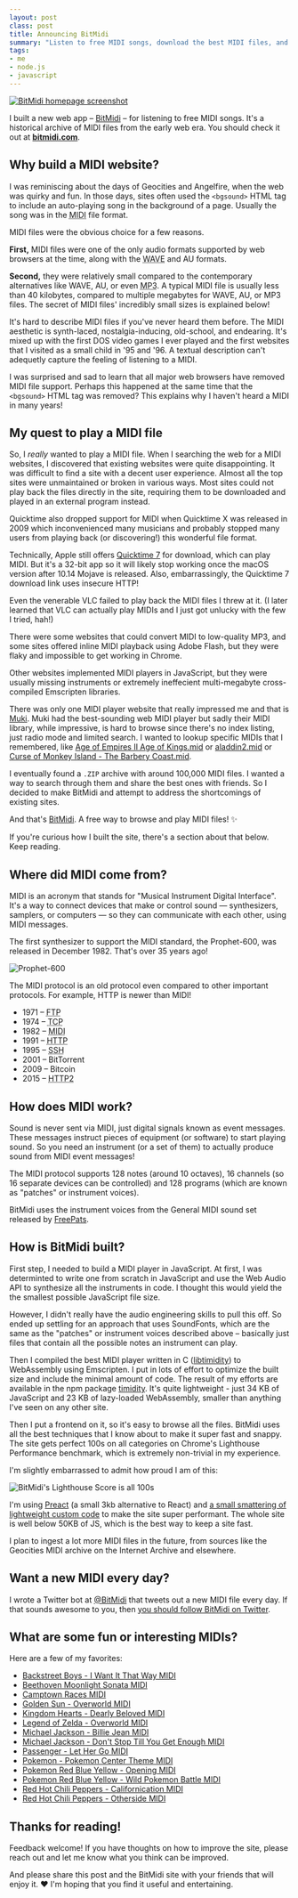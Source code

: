 ```yaml
---
layout: post
class: post
title: Announcing BitMidi
summary: "Listen to free MIDI songs, download the best MIDI files, and share the best MIDIs on the web."
tags:
- me
- node.js
- javascript
---
```


[![BitMidi homepage screenshot ](/images/bitmidi.png)](https://bitmidi.com)

I built a new web app – [BitMidi](https://bitmidi.com) – for listening to free MIDI songs. It's a historical archive of MIDI files from the early web era. You should check it out at **[bitmidi.com](https://bitmidi.com)**.

## Why build a MIDI website?

I was reminiscing about the days of Geocities and Angelfire, when the web was quirky and fun. In those days, sites often used the `<bgsound>` HTML tag to include an auto-playing song in the background of a page. Usually the song was in the <abbr title="Musical Instrument Digital Interface">MIDI</abbr> file format.

MIDI files were the obvious choice for a few reasons.

**First,** MIDI files were one of the only audio formats supported by web browsers at the time, along with the <abbr title="Waveform Audio File Format">WAVE</abbr> and AU formats.

**Second,** they were relatively small compared to the contemporary alternatives like WAVE, AU, or even <abbr title="MPEG-2 Audio Layer III">MP3</abbr>. A typical MIDI file is usually less than 40 kilobytes, compared to multiple megabytes for WAVE, AU, or MP3 files. The secret of MIDI files' incredibly small sizes is explained below!

It's hard to describe MIDI files if you've never heard them before. The MIDI aesthetic is synth-laced, nostalgia-inducing, old-school, and endearing. It's mixed up with the first DOS video games I ever played and the first websites that I visited as a small child in '95 and '96. A textual description can't adequetly capture the feeling of listening to a MIDI.

I was surprised and sad to learn that all major web browsers have removed MIDI file support. Perhaps this happened at the same time that the `<bgsound>` HTML tag was removed? This explains why I haven't heard a MIDI in many years!

## My quest to play a MIDI file

So, I *really* wanted to play a MIDI file. When I searching the web for a MIDI websites, I discovered that existing websites were quite disappointing. It was difficult to find a site with a decent user experience. Almost all the top sites were unmaintained or broken in various ways. Most sites could not play back the files directly in the site, requiring them to be downloaded and played in an external program instead.

Quicktime also dropped support for MIDI when Quicktime X was released in 2009 which inconvenienced many musicians and probably stopped many users from playing back (or discovering!) this wonderful file format.

Technically, Apple still offers [Quicktime 7](https://support.apple.com/kb/dl923?locale=en_US) for download, which can play MIDI. But it's a 32-bit app so it will likely stop working once the macOS version after 10.14 Mojave is released. Also, embarrassingly, the Quicktime 7 download link uses insecure HTTP!

Even the venerable VLC failed to play back the MIDI files I threw at it. (I later learned that VLC can actually play MIDIs and I just got unlucky with the few I tried, hah!)

There were some websites that could convert MIDI to low-quality MP3, and some sites offered inline MIDI playback using Adobe Flash, but they were flaky and impossible to get working in Chrome.

Other websites implemented MIDI players in JavaScript, but they were usually missing instruments or extremely ineffecient multi-megabyte cross-compiled Emscripten libraries.

There was only one MIDI player website that really impressed me and that is [Muki](http://muki.io/). Muki had the best-sounding web MIDI player but sadly their MIDI library, while impressive, is hard to browse since there's no index listing, just radio mode and limited search. I wanted to lookup specific MIDIs that I remembered, like [Age of Empires II Age of Kings.mid](https://bitmidi.com/age-of-empires-ii-the-age-of-kings-menu-mid) or [aladdin2.mid](https://bitmidi.com/aladdin2-mid) or [Curse of Monkey Island - The Barbery Coast.mid](https://bitmidi.com/curse-of-monkey-island-the-barbery-coast-mid).

I eventually found a `.ZIP` archive with around 100,000 MIDI files. I wanted a way to search through them and share the best ones with friends. So I decided to make BitMidi and attempt to address the shortcomings of existing sites.

And that's [BitMidi](https://bitmidi.com). A free way to browse and play MIDI files! ✨

If you're curious how I built the site, there's a section about that below. Keep reading.

## Where did MIDI come from?

MIDI is an acronym that stands for "Musical Instrument Digital Interface". It's a way to connect devices that make or control sound — synthesizers, samplers, or computers — so they can communicate with each other, using MIDI messages.

The first synthesizer to support the MIDI standard, the Prophet-600, was released in December 1982. That's over 35 years ago!

![Prophet-600](/images/prophet-600.jpg)

The MIDI protocol is an old protocol even compared to other important protocols. For example, HTTP is newer than MIDI!

- 1971 – <abbr title="File Transfer Protocol">FTP</abbr>
- 1974 – <abbr title="Transmission Control Protocol">TCP</abbr>
- 1982 – <abbr title="Musical Instrument Digital Interface">MIDI</abbr>
- 1991 – <abbr title="Hypertext Transfer Protocol">HTTP</abbr>
- 1995 – <abbr title="Secure Shell">SSH</abbr>
- 2001 – BitTorrent
- 2009 – Bitcoin
- 2015 – <abbr title="Hypertext Transfer Protocol 2">HTTP2</abbr>

## How does MIDI work?

Sound is never sent via MIDI, just digital signals known as event messages. These messages instruct pieces of equipment (or software) to start playing sound. So you need an instrument (or a set of them) to actually produce sound from MIDI event messages!

The MIDI protocol supports 128 notes (around 10 octaves), 16 channels (so 16 separate devices can be controlled) and 128 programs (which are known as "patches" or instrument voices).

BitMidi uses the instrument voices from the General MIDI sound set released by [FreePats](https://freepats.zenvoid.org/).

## How is BitMidi built?

First step, I needed to build a MIDI player in JavaScript. At first, I was determinted to write one from scratch in JavaScript and use the Web Audio API to synthesize all the instruments in code. I thought this would yield the the smallest possible JavaScript file size.

However, I didn't really have the audio engineering skills to pull this off. So ended up settling for an approach that uses SoundFonts, which are the same as the "patches" or instrument voices described above – basically just files that contain all the possible notes an instrument can play.

Then I compiled the best MIDI player written in C ([libtimidity](http://libtimidity.sourceforge.net/)) to WebAssembly using Emscripten. I put in lots of effort to optimize the built size and include the minimal amount of code. The result of my efforts are available in the npm package [timidity](https://github.com/feross/timidity). It's quite lightweight - just 34 KB of JavaScript and 23 KB of lazy-loaded WebAssembly, smaller than anything I've seen on any other site.

Then I put a frontend on it, so it's easy to browse all the files. BitMidi uses all the best techniques that I know about to make it super fast and snappy. The site gets perfect 100s on all categories on Chrome's Lighthouse Performance benchmark, which is extremely non-trivial in my experience.

I'm slightly embarrassed to admit how proud I am of this:

![BitMidi's Lighthouse Score is all 100s](/images/bitmidi-lighthouse.jpg)

I'm using [Preact](https://preactjs.com/) (a small 3kb alternative to React) and [a small smattering of lightweight custom code](https://github.com/feross/bitmidi.com) to make the site super performant. The whole site is well below 50KB of JS, which is the best way to keep a site fast.

I plan to ingest a lot more MIDI files in the future, from sources like the Geocities MIDI archive on the Internet Archive and elsewhere.

## Want a new MIDI every day?

I wrote a Twitter bot at [@BitMidi](https://twitter.com/bitmidi) that tweets out a new MIDI file every day. If that sounds awesome to you, then [you should follow BitMidi on Twitter](https://twitter.com/bitmidi).

## What are some fun or interesting MIDIs?

Here are a few of my favorites:

- [Backstreet Boys - I Want It That Way MIDI](https://bitmidi.com/backstreet-boys-i-want-it-that-way-mid)
- [Beethoven Moonlight Sonata MIDI](https://bitmidi.com/beethoven-moonlight-sonata-mid)
- [Camptown Races MIDI](https://bitmidi.com/camptown-mid)
- [Golden Sun - Overworld MIDI](https://bitmidi.com/golden-sun-overworld-mid)
- [Kingdom Hearts - Dearly Beloved MIDI](https://bitmidi.com/kingdom-hearts-dearly-beloved-mid)
- [Legend of Zelda - Overworld MIDI](https://bitmidi.com/legend-of-zelda-overworld-mid)
- [Michael Jackson - Billie Jean MIDI](https://bitmidi.com/michael-jackson-billie-jean-mid)
- [Michael Jackson - Don't Stop Till You Get Enough MIDI](https://bitmidi.com/michael-jackson-dont-stop-till-you-get-enough-mid)
- [Passenger - Let Her Go MIDI](https://bitmidi.com/passenger-let_her_go-mid)
- [Pokemon - Pokemon Center Theme MIDI](https://bitmidi.com/pokemon-pokemon-center-theme-mid)
- [Pokemon Red Blue Yellow - Opening MIDI](https://bitmidi.com/pokemon-redblueyellow-opening-yellow-mid)
- [Pokemon Red Blue Yellow - Wild Pokemon Battle MIDI](https://bitmidi.com/pokemon-redblueyellow-wild-pokemon-battle-mid)
- [Red Hot Chili Peppers - Californication MIDI](https://bitmidi.com/red-hot-chili-peppers-californication-mid)
- [Red Hot Chili Peppers - Otherside MIDI](https://bitmidi.com/red-hot-chili-peppers-otherside-mid)

## Thanks for reading!

Feedback welcome! If you have thoughts on how to improve the site, please reach out and let me know what you think can be improved.

And please share this post and the BitMidi site with your friends that will enjoy it. ❤️ I'm hoping that you find it useful and entertaining.
